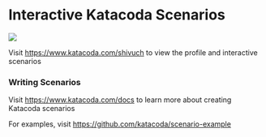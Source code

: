 # Interactive Katacoda Scenarios

[![](http://shields.katacoda.com/katacoda/shivuch/count.svg)](https://www.katacoda.com/shivuch "Get your profile on Katacoda.com")

Visit https://www.katacoda.com/shivuch to view the profile and interactive scenarios

### Writing Scenarios
Visit https://www.katacoda.com/docs to learn more about creating Katacoda scenarios

For examples, visit https://github.com/katacoda/scenario-example
